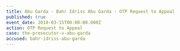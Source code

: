 ```yaml
---
title: Abu Garda - Bahr Idriss Abu Garda - OTP Request to Appeal
published: true
event_date: 2010-03-15T00:00:00.000Z
action: OTP Request to Appeal
case: the-prosecutor-v-abu-garda
accused: bahr-idriss-abu-garda
---
```



